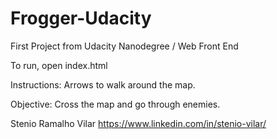 # Frogger-Udacity
First Project from Udacity Nanodegree / Web Front End

To run, open index.html

Instructions: Arrows to walk around the map.

Objective: Cross the map and go through enemies.

Stenio Ramalho Vilar
https://www.linkedin.com/in/stenio-vilar/
